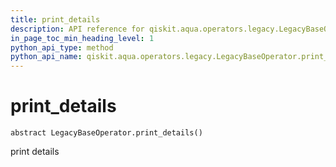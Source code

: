 ```yaml
---
title: print_details
description: API reference for qiskit.aqua.operators.legacy.LegacyBaseOperator.print_details
in_page_toc_min_heading_level: 1
python_api_type: method
python_api_name: qiskit.aqua.operators.legacy.LegacyBaseOperator.print_details
---
```


# print\_details

<span id="qiskit.aqua.operators.legacy.LegacyBaseOperator.print_details" />

`abstract LegacyBaseOperator.print_details()`

print details

